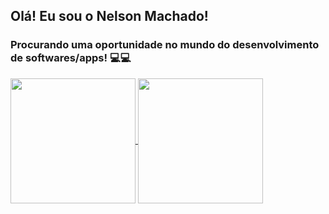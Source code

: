 ##   Olá! Eu sou o Nelson Machado!
### Procurando uma oportunidade no mundo do desenvolvimento de softwares/apps! 💻💻

<!-- GitHub Stats below -->
<a href="https://github.com/Nelsonmachado97/github-readme-stats">
<img height=200 align="center" src="https://github-readme-stats.vercel.app/api?username=Nelsonmachado97&show_icons=true&theme=transparent" />
</a>

<!-- Top langs (Rank de linguagens) -->
<a href="https://github.com/Nelsonmachado97/github-readme-stats">
<img height=200 align="center" src="https://github-readme-stats.vercel.app/api/top-langs/?username=Nelsonmachado97&size_weight=0.5&count_weight=0.5&langs_count=4&theme=transparent" />
</a>
